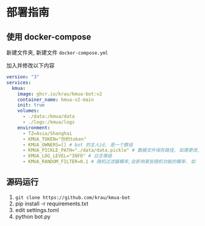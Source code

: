 # 部署指南

## 使用 docker-compose

新建文件夹, 新建文件 `docker-compose.yml`

加入并修改以下内容

```yml
version: "3"
services:
  kmua:
    image: ghcr.io/krau/kmua-bot:v2
    container_name: kmua-v2-main
    init: true
    volumes:
      - ./data:/kmua/data
      - ./logs:/kmua/logs
    environment:
      - TZ=Asia/Shanghai
      - KMUA_TOKEN="你的token"
      - KMUA_OWNERS=[] # bot 的主人id, 是一个数组
      - KMUA_PICKLE_PATH="./data/data.pickle" # 数据文件保存路径, 如需更改, 则也要更改上面的挂载路径
      - KMUA_LOG_LEVEL="INFO" # 日志等级
      - KMUA_RANDOM_FILTER=0.1 # 随机过滤器概率,会影响某些随机功能的概率. 如 不能好好说话 在群聊中的随机发送
```

## 源码运行

1. `git clone https://github.com/krau/kmua-bot`
2. pip install -r requirements.txt
3. edit settings.toml
4. python bot.py
